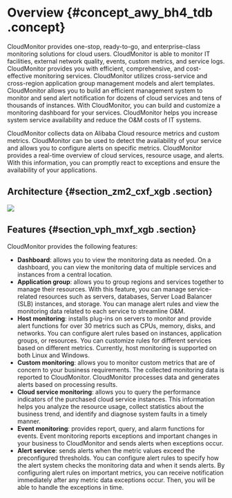 # Overview {#concept_awy_bh4_tdb .concept}

CloudMonitor provides one-stop, ready-to-go, and enterprise-class monitoring solutions for cloud users. CloudMonitor is able to monitor IT facilities, external network quality, events, custom metrics, and service logs. CloudMonitor provides you with efficient, comprehensive, and cost-effective monitoring services. CloudMonitor utilizes cross-service and cross-region application group management models and alert templates. CloudMonitor allows you to build an efficient management system to monitor and send alert notification for dozens of cloud services and tens of thousands of instances. With CloudMonitor, you can build and customize a monitoring dashboard for your services. CloudMonitor helps you increase system service availability and reduce the O&M costs of IT systems.

CloudMonitor collects data on Alibaba Cloud resource metrics and custom metrics. CloudMonitor can be used to detect the availability of your service and allows you to configure alerts on specific metrics. CloudMonitor provides a real-time overview of cloud services, resource usage, and alerts. With this information, you can promptly react to exceptions and ensure the availability of your applications.

## Architecture {#section_zm2_cxf_xgb .section}

![](http://static-aliyun-doc.oss-cn-hangzhou.aliyuncs.com/assets/img/6120/15565312396442_en-US.png)

## Features {#section_vph_mxf_xgb .section}

CloudMonitor provides the following features:

-   **Dashboard**: allows you to view the monitoring data as needed. On a dashboard, you can view the monitoring data of multiple services and instances from a central location.
-   **Application group**: allows you to group regions and services together to manage their resources. With this feature, you can manage service-related resources such as servers, databases, Server Load Balancer \(SLB\) instances, and storage. You can manage alert rules and view the monitoring data related to each service to streamline O&M.
-   **Host monitoring**: installs plug-ins on servers to monitor and provide alert functions for over 30 metrics such as CPUs, memory, disks, and networks. You can configure alert rules based on instances, application groups, or resources. You can customize rules for different services based on different metrics. Currently, host monitoring is supported on both Linux and Windows.
-   **Custom monitoring**: allows you to monitor custom metrics that are of concern to your business requirements. The collected monitoring data is reported to CloudMonitor. CloudMonitor processes data and generates alerts based on processing results.
-   **Cloud service monitoring**: allows you to query the performance indicators of the purchased cloud service instances. This information helps you analyze the resource usage, collect statistics about the business trend, and identify and diagnose system faults in a timely manner.
-   **Event monitoring**: provides report, query, and alarm functions for events. Event monitoring reports exceptions and important changes in your business to CloudMonitor and sends alerts when exceptions occur.
-   **Alert service**: sends alerts when the metric values exceed the preconfigured thresholds. You can configure alert rules to specify how the alert system checks the monitoring data and when it sends alerts. By configuring alert rules on important metrics, you can receive notification immediately after any metric data exceptions occur. Then, you will be able to handle the exceptions in time.

